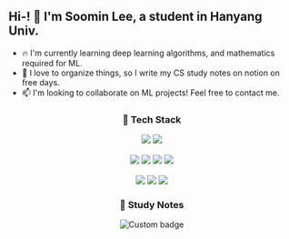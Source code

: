 ## Hi-! 👋 I'm Soomin Lee, a student in Hanyang Univ. 
- 🔥 I'm currently learning deep learning algorithms, and mathematics required for ML.
- 🤟 I love to organize things, so I write my CS study notes on notion on free days.
- 📫 I'm looking to collaborate on ML projects! Feel free to contact me.

<h3 align="center">💭 Tech Stack</h3>
<p align='center'>
  <img src='https://img.shields.io/badge/python-black?logo=python&logoColor=blue'></a>
  <img src='https://img.shields.io/badge/c++-black?logo=C%2B%2B&logoColor=red'></a> </br></br>
  <img src='https://img.shields.io/badge/flutter-black?logo=flutter&logoColor=blue'></a>
  <img src='https://img.shields.io/badge/flask-black?logo=flask'></a>
  <img src='https://img.shields.io/badge/django-black?logo=django&logoColor=grey'></a>
  <img src='https://img.shields.io/badge/aws-black?logo=amazonaws&logoColor=orange'></a> </br></br>
  <img src='https://img.shields.io/badge/github-black?logo=github'></a>
  <img src='https://img.shields.io/badge/gitlab-black?logo=gitlab'></a>
  <img src='https://img.shields.io/badge/visual studio code-black?logo=visualstudiocode&logoColor=blue'></a>
</p>

<h3 align="center">📓 Study Notes</h3>
<p align="center">
  <img alt="Custom badge" src="https://img.shields.io/endpoint?label=notion&logo=notion&style=for-the-badge&url=https%3A%2F%2Fsoomin-study.notion.site%2FStudy-ba11957518214856bcd73faabee5bb3b">
</p>

